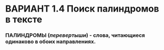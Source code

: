 # __ВАРИАНТ 1.4 Поиск палиндромов в тексте__
### __ПАЛИНДРОМЫ__ (_перевертыши_) - слова, читающиеся одинаково в обоих направлениях.
